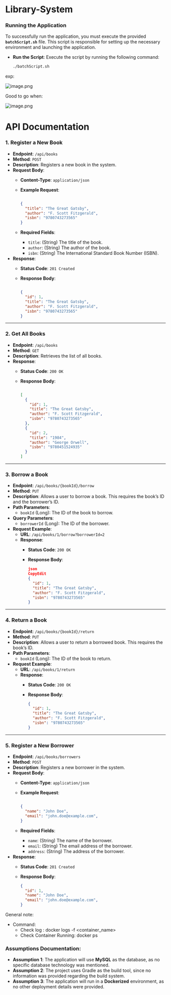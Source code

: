 # Library-System

### Running the Application

To successfully run the application, you must execute the provided **`batchScript.sh`** file. This script is responsible for setting up the necessary environment and launching the application.

- **Run the Script**:
Execute the script by running the following command:
    
    ```bash
    ./batchScript.sh
    ```
    

exp:

![image.png](attachment:41bae190-5b0e-4966-82be-ae6a54c3c3f6:image.png)

Good to go when:

![image.png](attachment:67d40ca0-dd5f-41b8-a3ed-1d33004c5df8:image.png)

# API Documentation

### **1. Register a New Book**

- **Endpoint**: `/api/books`
- **Method**: `POST`
- **Description**: Registers a new book in the system.
- **Request Body**:
    - **Content-Type**: `application/json`
    - **Example Request**:
        
        ```json
        
        {
          "title": "The Great Gatsby",
          "author": "F. Scott Fitzgerald",
          "isbn": "9780743273565"
        }
        ```
        
    - **Required Fields**:
        - `title`: (String) The title of the book.
        - `author`: (String) The author of the book.
        - `isbn`: (String) The International Standard Book Number (ISBN).
- **Response**:
    - **Status Code**: `201 Created`
    - **Response Body**:
        
        ```json
        
        {
          "id": 1,
          "title": "The Great Gatsby",
          "author": "F. Scott Fitzgerald",
          "isbn": "9780743273565"
        }
        ```
        

---

### **2. Get All Books**

- **Endpoint**: `/api/books`
- **Method**: `GET`
- **Description**: Retrieves the list of all books.
- **Response**:
    - **Status Code**: `200 OK`
    - **Response Body**:
        
        ```json
        
        [
          {
            "id": 1,
            "title": "The Great Gatsby",
            "author": "F. Scott Fitzgerald",
            "isbn": "9780743273565"
          },
          {
            "id": 2,
            "title": "1984",
            "author": "George Orwell",
            "isbn": "9780451524935"
          }
        ]
        ```
        

---

### **3. Borrow a Book**

- **Endpoint**: `/api/books/{bookId}/borrow`
- **Method**: `PUT`
- **Description**: Allows a user to borrow a book. This requires the book’s ID and the borrower’s ID.
- **Path Parameters**:
    - `bookId` (Long): The ID of the book to borrow.
- **Query Parameters**:
    - `borrowerId` (Long): The ID of the borrower.
- **Request Example**:
    - **URL**: `/api/books/1/borrow?borrowerId=2`
    - **Response**:
        - **Status Code**: `200 OK`
        - **Response Body**:
            
            ```json
            json
            CopyEdit
            {
              "id": 1,
              "title": "The Great Gatsby",
              "author": "F. Scott Fitzgerald",
              "isbn": "9780743273565"
            }
            
            ```
            

---

### **4. Return a Book**

- **Endpoint**: `/api/books/{bookId}/return`
- **Method**: `PUT`
- **Description**: Allows a user to return a borrowed book. This requires the book’s ID.
- **Path Parameters**:
    - `bookId` (Long): The ID of the book to return.
- **Request Example**:
    - **URL**: `/api/books/1/return`
    - **Response**:
        - **Status Code**: `200 OK`
        - **Response Body**:
            
            ```json
            {
              "id": 1,
              "title": "The Great Gatsby",
              "author": "F. Scott Fitzgerald",
              "isbn": "9780743273565"
            }
            
            ```
            

---

### **5. Register a New Borrower**

- **Endpoint**: `/api/books/borrowers`
- **Method**: `POST`
- **Description**: Registers a new borrower in the system.
- **Request Body**:
    - **Content-Type**: `application/json`
    - **Example Request**:
        
        ```json
        
        {
          "name": "John Doe",
          "email": "john.doe@example.com",
        }
        
        ```
        
    - **Required Fields**:
        - `name`: (String) The name of the borrower.
        - `email`: (String) The email address of the borrower.
        - `address`: (String) The address of the borrower.
- **Response**:
    - **Status Code**: `201 Created`
    - **Response Body**:
        
        ```json
        {
          "id": 1,
          "name": "John Doe",
          "email": "john.doe@example.com",
        }
        
        ```
        

General note:

- Command:
    - Check log : docker logs -f <container_name>
    - Check Container Running: docker ps

### Assumptions Documentation:

- **Assumption 1**: The application will use **MySQL** as the database, as no specific database technology was mentioned.
- **Assumption 2**: The project uses Gradle as the build tool, since no information was provided regarding the build system.
- **Assumption 3**: The application will run in a **Dockerized** environment, as no other deployment details were provided.
